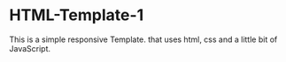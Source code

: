 # HTML-Template-1
This is a simple responsive Template. that uses html, css and a little bit of JavaScript.

